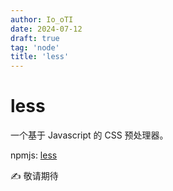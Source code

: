 ```yaml
---
author: Io_oTI
date: 2024-07-12
draft: true
tag: 'node'
title: 'less'
---
```


# less


一个基于 Javascript 的 CSS 预处理器。

npmjs: [less](https://www.npmjs.com/package/less)

✍ 敬请期待
